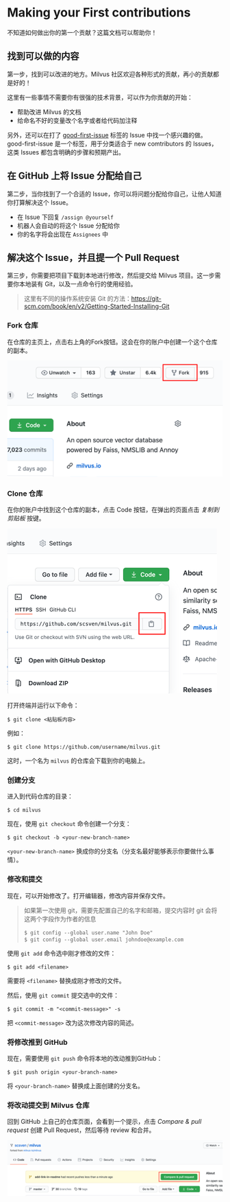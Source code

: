 # Making your First contributions

不知道如何做出你的第一个贡献？这篇文档可以帮助你！



## 找到可以做的内容

第一步，找到可以改进的地方。Milvus 社区欢迎各种形式的贡献，再小的贡献都是好的！

这里有一些事情不需要你有很强的技术背景，可以作为你贡献的开始：

-   帮助改进 Milvus 的文档
-   给命名不好的变量改个名字或者给代码加注释

另外，还可以在打了 [good-first-issue](https://github.com/milvus-io/milvus/issues?q=is%3Aopen+is%3Aissue+label%3A%22good+first+issue%22) 标签的 Issue 中找一个感兴趣的做。good-first-issue 是一个标签，用于分类适合于 new comtributors 的 Issues，这类 Issues 都包含明确的步骤和预期产出。



## 在 GitHub 上将 Issue 分配给自己

第二步，当你找到了一个合适的 Issue，你可以将问题分配给你自己，让他人知道你打算解决这个 Issue。

-   在 Issue 下回复 `/assign @yourself`
-   机器人会自动的将这个 Issue 分配给你
-   你的名字将会出现在 `Assignees` 中



## 解决这个 Issue，并且提一个 Pull Request

第三步，你需要把项目下载到本地进行修改，然后提交给 Milvus 项目。这一步需要你本地装有 Git，以及一点命令行的使用经验。

>   这里有不同的操作系统安装 Git 的方法：https://git-scm.com/book/en/v2/Getting-Started-Installing-Git



### Fork 仓库

在仓库的主页上，点击右上角的Fork按钮。这会在你的账户中创建一个这个仓库的副本。

<img src="fork.png" alt="image-20210618153043823" style="zoom:50%;" />

### Clone 仓库

在你的账户中找到这个仓库的副本，点击 Code 按钮，在弹出的页面点击 *复制到剪贴板* 按键。

<img src="clone.png" alt="image-20210618153215652" style="zoom:50%;" />

打开终端并运行以下命令：

```shell
$ git clone <粘贴板内容>
```

例如：

```shell
$ git clone https://github.com/username/milvus.git
```

这时，一个名为 `milvus` 的仓库会下载到你的电脑上。

### 创建分支

进入到代码仓库的目录：

```shell
$ cd milvus
```

现在，使用 `git checkout` 命令创建一个分支：

```shell
$ git checkout -b <your-new-branch-name>
```

`<your-new-branch-name>` 换成你的分支名（分支名最好能够表示你要做什么事情）。

### 修改和提交

现在，可以开始修改了。打开编辑器，修改内容并保存文件。

>   如果第一次使用 git，需要先配置自己的名字和邮箱，提交内容时 git 会将这两个字段作为作者的信息
>
>   ```shell
>   $ git config --global user.name "John Doe"
>   $ git config --global user.email johndoe@example.com
>   ```



使用 `git add` 命令选中刚才修改的文件：

```shell
$ git add <filename>
```

需要将 `<filename>` 替换成刚才修改的文件。



然后，使用 `git commit` 提交选中的文件：

```shell
$ git commit -m "<commit-message>" -s
```

把 `<commit-message>` 改为这次修改内容的简述。

### 将修改推到 GitHub

现在，需要使用 `git push` 命令将本地的改动推到GitHub：

```shell
$ git push origin <your-branch-name>
```

将 `<your-branch-name>` 替换成上面创建的分支名。

### 将改动提交到 Milvus 仓库

回到 GitHub 上自己的仓库页面，会看到一个提示，点击 *Compare & pull request* 创建 Pull Request，然后等待 review 和合并。

<img src="pr.png" alt="image-20210618154611749" style="zoom:50%;" />

